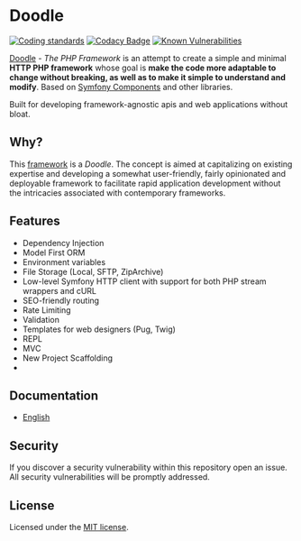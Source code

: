 # Doodle

[![Coding standards](https://github.com/josephgodwinkimani/doodle/actions/workflows/phpcs.yml/badge.svg)](https://github.com/josephgodwinkimani/doodle/actions/workflows/phpcs.yml)
[![Codacy Badge](https://app.codacy.com/project/badge/Grade/b9692aed389747a4a5f0707814dbf985)](https://app.codacy.com/gh/josephgodwinkimani/Doodle/dashboard?utm_source=gh&utm_medium=referral&utm_content=&utm_campaign=Badge_grade)
[![Known Vulnerabilities](https://snyk.io/test/github/josephgodwinkimani/Doodle/badge.svg)](https://snyk.io/test/github/josephgodwinkimani/Doodle)


[Doodle][1] _- The PHP Framework_ is an attempt to create a simple and minimal **HTTP PHP framework** whose goal is **make the code more adaptable to change without breaking, as well as to make it simple to understand and modify**. Based on [Symfony Components][2] and other libraries.

Built for developing framework-agnostic apis and web applications without bloat.

## Why?

This [framework][3] is a _Doodle_. The concept is aimed at capitalizing on existing expertise and developing a somewhat user-friendly, fairly opinionated and deployable framework to facilitate rapid application development without the intricacies associated with contemporary frameworks.

## Features

-  Dependency Injection
-  Model First ORM
-  Environment variables
-  File Storage (Local, SFTP, ZipArchive)
-  Low-level Symfony HTTP client with support for both PHP stream wrappers and cURL
-  SEO-friendly routing
-  Rate Limiting
-  Validation
-  Templates for web designers (Pug, Twig)
-  REPL
-  MVC
-  New Project Scaffolding
- 

## Documentation

* [English][4]

## Security

If you discover a security vulnerability within this repository open an issue. All security vulnerabilities will be promptly addressed.

## License

Licensed under the [MIT license][5].


[1]: https://github.com/josephgodwinkimani/doodle
[2]: https://symfony.com
[3]: https://symfony.com/doc/current/create_framework/index.html
[4]: https://github.com/josephgodwinkimani/doodle/tree/main/docs/en
[5]: https://opensource.org/licenses/MIT
